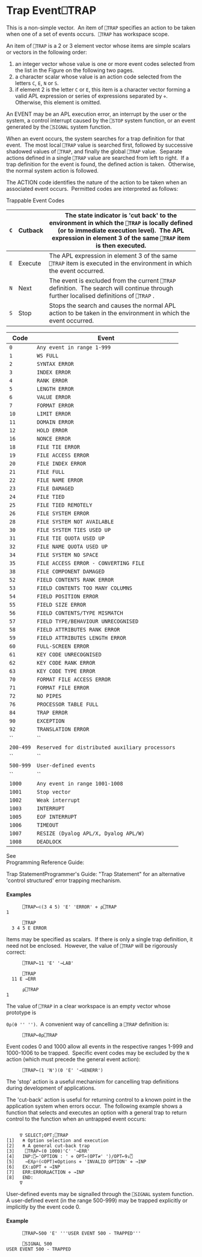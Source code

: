 




<h1 class="heading"><span class="name">Trap Event</span><span class="command">⎕TRAP</span></h1>

This is a non-simple vector.  An item of `⎕TRAP` specifies an action to be taken when one of a set of events occurs.  `⎕TRAP` has workspace scope.


An item of `⎕TRAP` is a 2 or 3 element vector whose items are simple scalars or vectors in the following order:

1. an integer vector whose value is one or more event codes selected from the list in the Figure on the following two pages.
2. a character scalar whose value is an action code selected from the letters `C`, `E`, `N` or `S`.
3. if element 2 is the letter `C` or `E`, this item is a character vector forming a valid APL expression or series of expressions separated by `⋄`.  Otherwise, this element is omitted.


An EVENT may be an APL execution error, an interrupt by the user or the system, a control interrupt caused by the `⎕STOP` system function, or an event generated by the `⎕SIGNAL` system function.


When an event occurs, the system searches for a trap definition for that event.  The most local `⎕TRAP` value is searched first, followed by successive shadowed values of `⎕TRAP`, and finally the global `⎕TRAP` value.  Separate actions defined in a single `⎕TRAP` value are searched from left to right.  If a trap definition for the event is found, the defined action is taken.  Otherwise, the normal system action is followed.



The ACTION code identifies the nature of the action to be taken when an associated event occurs.  Permitted codes are interpreted as follows:


Trappable Event Codes

| `C` | Cutback | The state indicator is 'cut back' to the environment in which the `⎕TRAP` is locally defined (or to immediate execution level).  The APL expression in element 3 of the same `⎕TRAP` item is then executed. |
| --- | --- | ---  |
| `E` | Execute | The APL expression in element 3 of the same `⎕TRAP` item is executed in the environment in which the event occurred. |
| `N` | Next | The event is excluded from the current `⎕TRAP` definition.  The search will continue through further localised definitions of `⎕TRAP` . |
| `S` | Stop | Stops the search and causes the normal APL action to be taken in the environment in which the event occurred. |


| Code | Event |
| --- | ---  |
| `0` | `Any event in range 1-999` |
| `1` | `WS FULL` |
| `2` | `SYNTAX ERROR` |
| `3` | `INDEX ERROR` |
| `4` | `RANK ERROR` |
| `5` | `LENGTH ERROR` |
| `6` | `VALUE ERROR` |
| `7` | `FORMAT ERROR` |
| `10` | `LIMIT ERROR` |
| `11` | `DOMAIN ERROR` |
| `12` | `HOLD ERROR` |
| `16` | `NONCE ERROR` |
| `18` | `FILE TIE ERROR` |
| `19` | `FILE ACCESS ERROR` |
| `20` | `FILE INDEX ERROR` |
| `21` | `FILE FULL` |
| `22` | `FILE NAME ERROR` |
| `23` | `FILE DAMAGED` |
| `24` | `FILE TIED` |
| `25` | `FILE TIED REMOTELY` |
| `26` | `FILE SYSTEM ERROR` |
| `28` | `FILE SYSTEM NOT AVAILABLE` |
| `30` | `FILE SYSTEM TIES USED UP` |
| `31` | `FILE TIE QUOTA USED UP` |
| `32` | `FILE NAME QUOTA USED UP` |
| `34` | `FILE SYSTEM NO SPACE` |
| `35` | `FILE ACCESS ERROR - CONVERTING FILE` |
| `38` | `FILE COMPONENT DAMAGED` |
| `52` | `FIELD CONTENTS RANK ERROR` |
| `53` | `FIELD CONTENTS TOO MANY COLUMNS` |
| `54` | `FIELD POSITION ERROR` |
| `55` | `FIELD SIZE ERROR` |
| `56` | `FIELD CONTENTS/TYPE MISMATCH` |
| `57` | `FIELD TYPE/BEHAVIOUR UNRECOGNISED` |
| `58` | `FIELD ATTRIBUTES RANK ERROR` |
| `59` | `FIELD ATTRIBUTES LENGTH ERROR` |
| `60` | `FULL-SCREEN ERROR` |
| `61` | `KEY CODE UNRECOGNISED` |
| `62` | `KEY CODE RANK ERROR` |
| `63` | `KEY CODE TYPE ERROR` |
| `70` | `FORMAT FILE ACCESS ERROR` |
| `71` | `FORMAT FILE ERROR` |
| `72` | `NO PIPES` |
| `76` | `PROCESSOR TABLE FULL` |
| `84` | `TRAP ERROR` |
| `90` | `EXCEPTION` |
| `92` | `TRANSLATION ERROR` |
| `` | `` |
| `200-499` | `Reserved for distributed auxiliary processors` |
| `` | `` |
| `500-999` | `User-defined events` |
| `` | `` |
| `1000` | `Any event in range 1001-1008` |
| `1001` | `Stop vector` |
| `1002` | `Weak interrupt` |
| `1003` | `INTERRUPT` |
| `1005` | `EOF INTERRUPT` |
| `1006` | `TIMEOUT` |
| `1007` | `RESIZE (Dyalog APL/X, Dyalog APL/W)` |
| `1008` | `DEADLOCK` |


See  
Programming Reference Guide: 

Trap StatementProgrammer's Guide: "Trap Statement" for an alternative 'control structured' error trapping mechanism.

#### Examples
```apl
      ⎕TRAP←⊂(3 4 5) 'E' 'ERROR' ⋄ ⍴⎕TRAP
1
 
      ⎕TRAP
  3 4 5 E ERROR
```


Items may be specified as scalars.  If there is only a single trap definition, it need not be enclosed.  However, the value of `⎕TRAP` will be rigorously correct:
```apl
      ⎕TRAP←11 'E' '→LAB'
 
      ⎕TRAP
  11 E →ERR
 
      ⍴⎕TRAP
1
```


The value of `⎕TRAP` in a clear workspace is an empty vector whose prototype is


`0⍴(⍬ '' '')`.  A convenient way of cancelling a `⎕TRAP` definition is:
```apl
      ⎕TRAP←0⍴⎕TRAP
```


Event codes 0 and 1000 allow all events in the respective ranges 1-999 and 1000-1006 to be trapped.  Specific event codes may be excluded by the `N` action (which must precede the general event action):
```apl
      ⎕TRAP←(1 'N')(0 'E' '→GENERR')
```


The 'stop' action is a useful mechanism for cancelling trap definitions during development of applications.


The 'cut-back' action is useful for returning control to a known point in the application system when errors occur.  The following example shows a function that selects and executes an option with a general trap to return control to the function when an untrapped event occurs:
```apl
 
     ∇ SELECT;OPT;⎕TRAP
[1]   ⍝ Option selection and execution
[2]   ⍝ A general cut-back trap
[3]    ⎕TRAP←(0 1000)'C' '→ERR'
[4]   INP:⍞←'OPTION : ' ⋄ OPT←(OPT≠' ')/OPT←9↓⍞
[5]    →EX⍴⍨(⊂OPT)∊Options ⋄ 'INVALID OPTION' ⋄ →INP
[6]   EX:⍎OPT ⋄ →INP
[7]   ERR:ERROR∆ACTION ⋄ →INP
[8]   END:
     ∇
```


User-defined events may be signalled through the `⎕SIGNAL` system function.  A user-defined event (in the range 500-999) may be trapped explicitly or implicitly by the event code 0.

#### Example
```apl
      ⎕TRAP←500 'E' '''USER EVENT 500 - TRAPPED'''
 
      ⎕SIGNAL 500
USER EVENT 500 - TRAPPED
```





